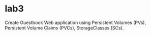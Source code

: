# lab3

Create Guestbook Web application using Persistent Volumes (PVs), Persistent Volume Claims (PVCs), StorageClasses (SCs).
